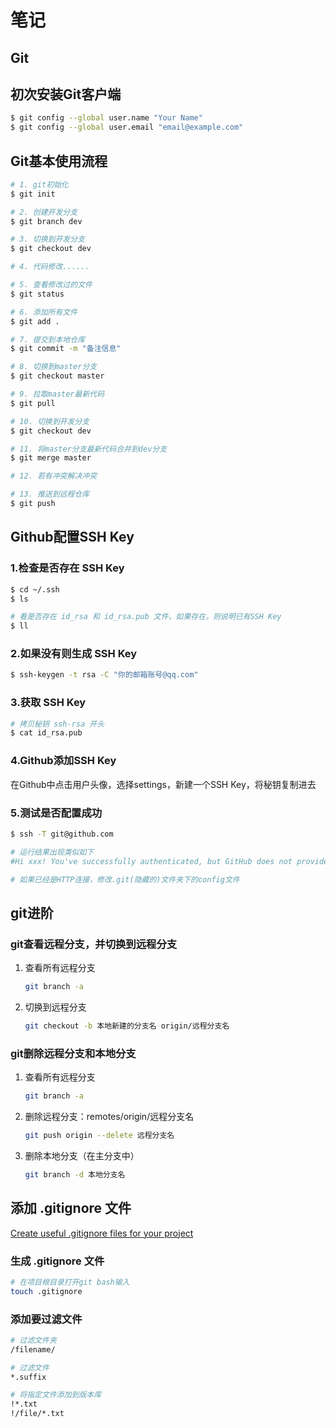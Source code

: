 # 笔记
## Git
## 初次安装Git客户端
```bash
$ git config --global user.name "Your Name"
$ git config --global user.email "email@example.com"
```
## Git基本使用流程
```bash
# 1. git初始化
$ git init

# 2. 创建开发分支
$ git branch dev

# 3. 切换到开发分支
$ git checkout dev

# 4. 代码修改......

# 5. 查看修改过的文件
$ git status

# 6. 添加所有文件
$ git add .

# 7. 提交到本地仓库
$ git commit -m "备注信息"

# 8. 切换到master分支
$ git checkout master

# 9. 拉取master最新代码
$ git pull

# 10. 切换到开发分支
$ git checkout dev

# 11. 将master分支最新代码合并到dev分支
$ git merge master

# 12. 若有冲突解决冲突

# 13. 推送到远程仓库
$ git push
```
## Github配置SSH Key
### 1.检查是否存在 SSH Key
```bash
$ cd ~/.ssh
$ ls

# 看是否存在 id_rsa 和 id_rsa.pub 文件，如果存在，则说明已有SSH Key
$ ll
```
### 2.如果没有则生成 SSH Key
```bash
$ ssh-keygen -t rsa -C "你的邮箱账号@qq.com"
```
### 3.获取 SSH Key
```bash
# 拷贝秘钥 ssh-rsa 开头
$ cat id_rsa.pub
```
### 4.Github添加SSH Key
在Github中点击用户头像，选择settings，新建一个SSH Key，将秘钥复制进去
### 5.测试是否配置成功
```bash
$ ssh -T git@github.com

# 运行结果出现类似如下
#Hi xxx! You've successfully authenticated, but GitHub does not provide shell access.

# 如果已经是HTTP连接，修改.git(隐藏的)文件夹下的config文件
```

## git进阶
### git查看远程分支，并切换到远程分支
1. 查看所有远程分支
    ```bash
    git branch -a
    ```
2. 切换到远程分支
    ```bash
    git checkout -b 本地新建的分支名 origin/远程分支名
    ```

### git删除远程分支和本地分支
1. 查看所有远程分支
   ```bash
   git branch -a
   ```
2. 删除远程分支：remotes/origin/远程分支名
   ```bash
   git push origin --delete 远程分支名
   ```
3. 删除本地分支（在主分支中）
   ```bash
   git branch -d 本地分支名 
   ```

## 添加 .gitignore 文件
[Create useful .gitignore files for your project](https://www.gitignore.io/)
### 生成 .gitignore 文件
```bash
# 在项目根目录打开git bash输入
touch .gitignore
```
### 添加要过滤文件
```bash
# 过滤文件夹
/filename/

# 过滤文件
*.suffix

# 将指定文件添加到版本库
!*.txt
!/file/*.txt
```

